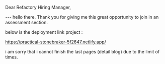 Dear Refactory Hiring Manager,

--- hello there, Thank you for giving me this great opportunity to join in an assessment section.

below is the deployment link project :

https://practical-stonebraker-5f2647.netlify.app/

i am sorry that i cannot finish the last pages (detail blog) due to the limit of times.
